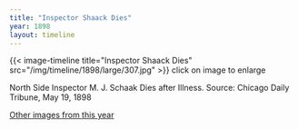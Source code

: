 ```yaml
---
title: "Inspector Shaack Dies"
year: 1898
layout: timeline
---
```


{{< image-timeline title="Inspector Shaack Dies" src="/img/timeline/1898/large/307.jpg" >}}
click on image to enlarge

North Side Inspector M. J. Schaak Dies after Illness. 
Source: Chicago Daily Tribune, May 19, 1898  

[Other images from this year](/historical/timeline/1898)